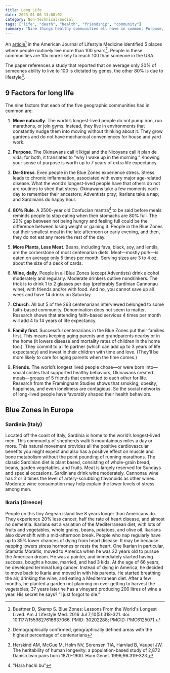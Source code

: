 ```yaml
---
title: Long Life
date: 2023-01-06 13:08:02
category: Non-technical/Social
tags: ["life", "death", "health", "friendship", "community"]
summary: "Nine things healthy communities all have in common: Purpose, Movement, Low Stress, Eat lightly, Plants not meat, Wine, Church, Family First, Friends"
---
```


An [article](https://www.ncbi.nlm.nih.gov/pmc/articles/PMC6125071/)[^4] in the
American Journal of Lifestyle Medicine identified 5 places where people
routinely live more than 100 years[^2]. People in these communities are 10x more
likely to reach 100 than someone in the USA.

The paper references a study that reported that on average only 20% of someones ability to live
to 100 is dictated by genes, the other 80% is due to lifestyle[^1].

## 9 Factors for long life

The nine factors that each of the five geographic communities had in common are:

1. **Move naturally**. The world’s longest-lived people do not pump iron, run
   marathons, or join gyms. Instead, they live in environments that constantly
   nudge them into moving without thinking about it. They grow gardens and do not
   have mechanical conveniences for house and yard work.

2. **Purpose**. The Okinawans call it Ikigai and the Nicoyans call it plan de vida;
   for both, it translates to “why I wake up in the morning.” Knowing your sense of
   purpose is worth up to 7 years of extra life expectancy.

3. **De-Stress**. Even people in the Blue Zones experience stress. Stress leads to
   chronic inflammation, associated with every major age-related disease. What the
   world’s longest-lived people have that others do not are routines to shed that
   stress. Okinawans take a few moments each day to remember their ancestors;
   Adventists pray; Ikarians take a nap; and Sardinians do happy hour.

4. **80% Rule**. A 2500-year old Confucian mantra[^3] to be said before meals
   reminds people to stop eating when their stomachs are 80% full. The 20% gap
   between not being hungry and feeling full could be the difference between losing
   weight or gaining it. People in the Blue Zones eat their smallest meal in the
   late afternoon or early evening, and then, they do not eat any more the rest of
   the day.

5. **More Plants, Less Meat**. Beans, including fava, black, soy, and lentils, are the
   cornerstone of most centenarian diets. Meat—mostly pork—is eaten on average only
   5 times per month. Serving sizes are 3 to 4 oz, about the size of a deck of
   cards.

6. **Wine, daily**. People in all Blue Zones (except Adventists) drink alcohol
   moderately and regularly. Moderate drinkers outlive nondrinkers. The trick is to
   drink 1 to 2 glasses per day (preferably Sardinian Cannonau wine), with friends
   and/or with food. And no, you cannot save up all week and have 14 drinks on
   Saturday.

7. **Church**. All but 5 of the 263 centenarians interviewed belonged to some
   faith-based community. Denomination does not seem to matter. Research shows that
   attending faith-based services 4 times per month will add 4 to 14 years of life
   expectancy.

8. **Family first**. Successful centenarians in the Blue Zones put their
   families first. This means keeping aging parents and grandparents nearby or in
   the home (it lowers disease and mortality rates of children in the home too.).
   They commit to a life partner (which can add up to 3 years of life expectancy)
   and invest in their children with time and love. (They’ll be more likely to care
   for aging parents when the time comes.)

9. **Friends**. The world’s longest lived people chose—or were born into—social
   circles that supported healthy behaviors, Okinawans created moais—groups of 5
   friends that committed to each other for life. Research from the Framingham
   Studies shows that smoking, obesity, happiness, and even loneliness are
   contagious. So the social networks of long-lived people have favorably shaped
   their health behaviors.

## Blue Zones in Europe

### Sardinia (Italy)

Located off the coast of Italy, Sardinia is home to the world’s longest-lived
men. This community of shepherds walk 5 mountainous miles a day or more. This
natural movement provides all the positive cardiovascular benefits you might
expect and also has a positive effect on muscle and bone metabolism without the
point pounding of running marathons. The classic Sardinian diet is plant based,
consisting of whole-grain bread, beans, garden vegetables, and fruits. Meat is
largely reserved for Sundays and special occasions. Sardinians drink wine
moderately. Cannonau wine has 2 or 3 times the level of artery-scrubbing
flavonoids as other wines. Moderate wine consumption may help explain the lower
levels of stress among men.

### Ikaria (Greece)

People on this tiny Aegean island live 8 years longer than Americans do. They
experience 20% less cancer, half the rate of heart disease, and almost no
dementia. Ikarians eat a variation of the Mediterranean diet, with lots of
fruits and vegetables, whole grains, beans, potatoes, and olive oil. Ikarians
also downshift with a mid-afternoon break. People who nap regularly have up to
35% lower chances of dying from heart disease. It may be because napping lowers
stress hormones or rests the heart. One Ikarian in particular, Stamatis
Moraitis, moved to America when he was 22 years old to pursue the American
dream. He was a painter, and immediately started having success, bought a house,
married, and had 3 kids. At the age of 66 years, he developed terminal lung
cancer. Instead of dying in America, he decided to move back to Ikaria and moved
in with his parents. He started breathing the air, drinking the wine, and eating
a Mediterranean diet. After a few months, he planted a garden not planning on
ever getting to harvest the vegetables; 37 years later he has a vineyard
producing 200 litres of wine a year. His secret he says? “I just forgot to die.”

[^1]:
    Herskind AM, McGue M, Holm NV, Sorensen TIA, Harvlad B, Vaupel JW. The
    heritability of human longevity: a population-based study of 2,872 Danish twin
    pairs born 1870-1900. Hum Genet. 1996;96:319-323.

[^2]:
    Demographically confirmed, geographically defined areas with the highest
    percentage of centenarians

[^3]: "Hara hachi bu"
[^4]:
    Buettner D, Skemp S. Blue Zones: Lessons From the World's Longest Lived.
    Am J Lifestyle Med. 2016 Jul 7;10(5):318-321. doi: 10.1177/1559827616637066.
    PMID: 30202288; PMCID: PMC6125071.
